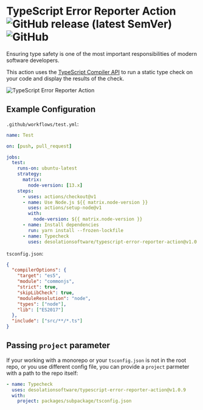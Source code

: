 # TypeScript Error Reporter Action ![GitHub release (latest SemVer)](https://img.shields.io/github/v/release/gozala/typescript-error-reporter-action) ![GitHub](https://img.shields.io/github/license/gozala/typescript-error-reporter-action)

Ensuring type safety is one of the most important responsibilities of modern software developers.

This action uses the [TypeScript Compiler API](https://github.com/microsoft/TypeScript/wiki/Using-the-Compiler-API) to run a static type check on your code and display the results of the check.

![TypeScript Error Reporter Action](https://user-images.githubusercontent.com/8381075/78413929-a40f0680-7654-11ea-8365-0ef72fb4d6b3.png)

## Example Configuration

`.github/workflows/test.yml`:

```yaml
name: Test

on: [push, pull_request]

jobs:
  test:
    runs-on: ubuntu-latest
    strategy:
      matrix:
        node-version: [13.x]
    steps:
      - uses: actions/checkout@v1
      - name: Use Node.js ${{ matrix.node-version }}
        uses: actions/setup-node@v1
        with:
          node-version: ${{ matrix.node-version }}
      - name: Install dependencies
        run: yarn install --frozen-lockfile
      - name: Typecheck
        uses: desolationsoftware/typescript-error-reporter-action@v1.0.9
```

`tsconfig.json`:

```json
{
  "compilerOptions": {
    "target": "es5",
    "module": "commonjs",
    "strict": true,
    "skipLibCheck": true,
    "moduleResolution": "node",
    "types": ["node"],
    "lib": ["ES2017"]
  },
  "include": ["src/**/*.ts"]
}
```

## Passing `project` parameter

If your working with a monorepo or your `tsconfig.json` is not in the root repo,
or you use different config file, you can provide a `project` parmeter with a
path to the repo itself:

```yaml
- name: Typecheck
  uses: desolationsoftware/typescript-error-reporter-action@v1.0.9
  with:
    project: packages/subpackage/tsconfig.json
```
